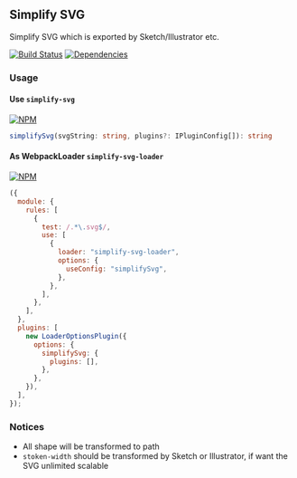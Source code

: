 ## Simplify SVG

Simplify SVG which is exported by Sketch/Illustrator etc.

[![Build Status](https://img.shields.io/travis/morlay/simplify-svg.svg)](https://travis-ci.org/morlay/simplify-svg)
[![Dependencies](https://img.shields.io/david/morlay/simplify-svg.svg)](https://david-dm.org/morlay/simplify-svg)

### Usage

#### Use `simplify-svg`

[![NPM](https://img.shields.io/npm/v/simplify-svg-loader.svg)](https://npmjs.org/package/simplify-svg-loader)

```ts
simplifySvg(svgString: string, plugins?: IPluginConfig[]): string
```

#### As WebpackLoader `simplify-svg-loader`

[![NPM](https://img.shields.io/npm/v/simplify-svg-loader.svg)](https://npmjs.org/package/simplify-svg-loader)

```js
({
  module: {
    rules: [
      {
        test: /.*\.svg$/,
        use: [
          {
            loader: "simplify-svg-loader",
            options: {
              useConfig: "simplifySvg",
            },
          },
        ],
      },
    ],
  },
  plugins: [
    new LoaderOptionsPlugin({
      options: {
        simplifySvg: {
          plugins: [],
        },
      },
    }),
  ],
});
```

### Notices

- All shape will be transformed to path
- `stoken-width` should be transformed by Sketch or Illustrator, if want the SVG unlimited scalable

